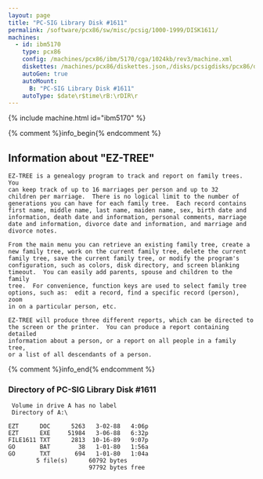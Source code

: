 ```yaml
---
layout: page
title: "PC-SIG Library Disk #1611"
permalink: /software/pcx86/sw/misc/pcsig/1000-1999/DISK1611/
machines:
  - id: ibm5170
    type: pcx86
    config: /machines/pcx86/ibm/5170/cga/1024kb/rev3/machine.xml
    diskettes: /machines/pcx86/diskettes.json,/disks/pcsigdisks/pcx86/diskettes.json
    autoGen: true
    autoMount:
      B: "PC-SIG Library Disk #1611"
    autoType: $date\r$time\rB:\rDIR\r
---
```


{% include machine.html id="ibm5170" %}

{% comment %}info_begin{% endcomment %}

## Information about "EZ-TREE"

    EZ-TREE is a genealogy program to track and report on family trees. You
    can keep track of up to 16 marriages per person and up to 32
    children per marriage.  There is no logical limit to the number of
    generations you can have for each family tree.  Each record contains
    first name, middle name, last name, maiden name, sex, birth date and
    information, death date and information, personal comments, marriage
    date and information, divorce date and information, and marriage and
    divorce notes.
    
    From the main menu you can retrieve an existing family tree, create a
    new family tree, work on the current family tree, delete the current
    family tree, save the current family tree, or modify the program's
    configuration, such as colors, disk directory, and screen blanking
    timeout.  You can easily add parents, spouse and children to the family
    tree.  For convenience, function keys are used to select family tree
    options, such as:  edit a record, find a specific record (person), zoom
    in on a particular person, etc.
    
    EZ-TREE will produce three different reports, which can be directed to
    the screen or the printer.  You can produce a report containing detailed
    information about a person, or a report on all people in a family tree,
    or a list of all descendants of a person.
{% comment %}info_end{% endcomment %}


### Directory of PC-SIG Library Disk #1611

     Volume in drive A has no label
     Directory of A:\

    EZT      DOC      5263   3-02-88   4:06p
    EZT      EXE     51984   3-06-88   6:32p
    FILE1611 TXT      2813  10-16-89   9:07p
    GO       BAT        38   1-01-80   1:56a
    GO       TXT       694   1-01-80   1:04a
            5 file(s)      60792 bytes
                           97792 bytes free
